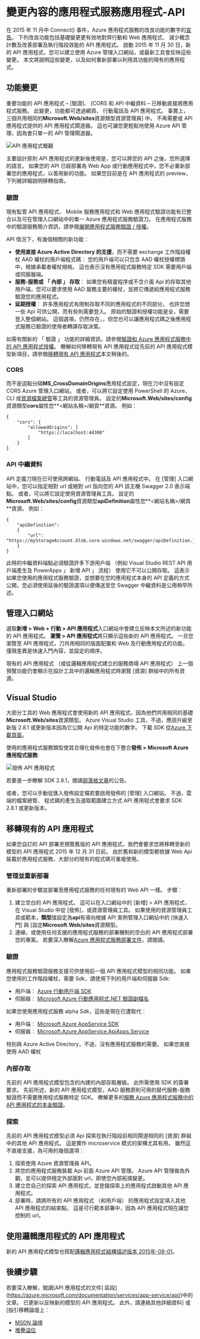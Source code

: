 <properties
    pageTitle="變更內容的應用程式服務 API 應用程式-|Microsoft Azure"
    description="了解 Azure 應用程式服務中的 API 應用程式的新功能。"
    services="app-service\api"
    documentationCenter=".net"
    authors="mohitsriv"
    manager="wpickett"
    editor="tdykstra"/>

<tags
    ms.service="app-service-api"
    ms.workload="na"
    ms.tgt_pltfrm="na"
    ms.devlang="na"
    ms.topic="article"
    ms.date="06/29/2016"
    ms.author="rachelap"/>

# <a name="app-service-api-apps---whats-changed"></a>變更內容的應用程式服務應用程式-API

在 2015 年 11 月中 Connect() 事件，Azure 應用程式服務的改良功能的數字的[宣告](https://azure.microsoft.com/blog/azure-app-service-updates-november-2015/)。 下列改良功能包括基礎變更更有效地對齊行動和 Web 應用程式、 減少概念計數及改善部署及執行階段效能的 API 應用程式。 啟動 2015 年 11 月 30 日，新的 API 應用程式，您可以建立使用 Azure 管理入口網站，或最新工具會反映這些變更。 本文將說明這些變更，以及如何重新部署以利用其功能的現有的應用程式。

## <a name="feature-changes"></a>功能變更
重要功能的 API 應用程式 – [驗證]、 [CORS 和 API 中繼資料 – 已移動直接將應用程式服務。 此變更，功能都可透過網頁、 行動電話及 API 應用程式。 事實上，三個共用相同的**Microsoft.Web/sites**資源類型資源管理員] 中。 不再需要或 API 應用程式提供的 API 應用程式閘道器。 這也可讓您更輕鬆地使用 Azure API 管理，因為會只單一的 API 管理閘道器。

![API 應用程式概觀](./media/app-service-api-whats-changed/api-apps-overview.png)

主要設計原則 API 應用程式的更新後使用是，您可以將您的 API 之後，您所選擇的語言。  如果您的 API 已經部署為 Web App 或行動應用程式中，您不必重新部署您的應用程式，以善用新的功能。 如果您目前是在 API 應用程式的 preview，下列被詳細說明移轉指南。

### <a name="authentication"></a>驗證
現有監管 API 應用程式、 Mobile 服務應用程式和 Web 應用程式驗證功能有已整合以及可在管理入口網站中的單一 Azure 應用程式服務驗證刀。 在應用程式服務中的驗證服務簡介資訊，請參閱[展開應用程式服務驗證 / 授權](https://azure.microsoft.com/blog/announcing-app-service-authentication-authorization/)。

API 情況下，有幾個相關的新功能︰

- **使用直接 Azure Active Directory 的支援**，而不需要 exchange 工作階段權杖 AAD 權杖的用戶端程式碼︰ 您的用戶端可以只包含 AAD 權杖授權標頭中，根據承載者權杖規格。 這也表示沒有應用程式服務特定 SDK 需要用戶端或伺服器端。 
- **服務-服務或 「 內部 」 存取**︰ 如果您有精靈程序或不含介面 Api 的存取其他用戶端，您可以要求使用 AAD 服務主要的權杖，並將它傳遞給應用程式服務驗證您的應用程式。
- **延期授權**︰ 許多應用程式有限制存取不同的應用程式的不同部分。 也許您想一些 Api 可供公開，而有些則需要登入。 原始的驗證和授權功能是全，需要登入整個網站。 這個選項，仍然存在，，但您也可以讓應用程式碼之後應用程式服務已驗證的使用者轉譯存取決策。
 
如需有關新的 「 驗證 」 功能的詳細資訊，請參閱[驗證和 Azure 應用程式服務中的 API 應用程式授權](app-service-api-authentication.md)。 瞭解如何移轉現有 API 應用程式從先前的 API 應用程式模型新項目，請參閱[移轉現有 API 應用程式](#migrating-existing-api-apps)本文稍後的。
 
### <a name="cors"></a>CORS
而不是逗點分隔**MS_CrossDomainOrigins**應用程式設定，現在刀中沒有設定 CORS Azure 管理入口網站。 或者，可以將它設定使用 PowerShell 的 Azure、 CLI 或[資源檔案總管](https://resources.azure.com/)等工具的資源管理員。 設定的**Microsoft.Web/sites/config**資源類型**cors**屬性您**&lt;網站名稱&gt;/網頁**資源。 例如︰

    {
        "cors": {
            "allowedOrigins": [
                "https://localhost:44300"
            ]
        }
    } 

### <a name="api-metadata"></a>API 中繼資料
API 定義刀現在已可使用跨網站、 行動電話及 API 應用程式中。 在 [管理] 入口網站中，您可以指定相對 url 或絕對 url 指向您的 API 該主機 Swagger 2.0 表示端點。 或者，可以將它設定使用資源管理員工具。 設定的**Microsoft.Web/sites/config**資源類型**apiDefinition**屬性您**&lt;網站名稱&gt;/網頁**資源。 例如︰

    {
        "apiDefinition":
        {
            "url": "https://myStorageAccount.blob.core.windows.net/swagger/apiDefinition.json"
        }
    }

此時的中繼資料端點必須驗證許多下游用戶端 （例如 Visual Studio REST API 用戶端產生及 PowerApps 」 新增 API 」 流程） 使用它不可以公開存取。 這表示如果您使用的應用程式服務驗證，並想要在您的應用程式本身的 API 定義的方式公開，您必須使用延後的驗證選項以便傳送至您 Swagger 中繼資料是公用稍早所述。

## <a name="management-portal"></a>管理入口網站
選取**新增 > Web + 行動 > API 應用程式**入口網站中會建立反映本文所述的新功能的 API 應用程式。 **瀏覽 > API 應用程式**將只顯示這些新的 API 應用程式。 一旦您瀏覽至 API 應用程式，刀共用相同的版面配置和 Web 及行動應用程式的功能。 僅限差異是快速入門內容，並設定的順序。

現有的 API 應用程式 （或從邏輯應用程式建立的服務商場 API 應用程式） 上一個預覽功能仍會顯示在設計工具中的邏輯應用程式時瀏覽 [資源] 群組中的所有資源。

## <a name="visual-studio"></a>Visual Studio

大部分工具的 Web 應用程式會使用新的 API 應用程式，因為他們共用相同的基礎**Microsoft.Web/sites**資源類型。 Azure Visual Studio 工具，不過，應該升級至新版 2.8.1 或更新版本因為它公開 Api 的特定功能的數字。 下載 SDK 從[Azure 下載頁面](https://azure.microsoft.com/downloads/)。

使用的應用程式服務類型使其合理化發佈也會在下整合**發佈 > Microsoft Azure 應用程式服務**:

![發佈 API 應用程式](./media/app-service-api-whats-changed/api-apps-publish.png)

若要進一步瞭解 SDK 2.8.1，閱讀[部落格文章](https://azure.microsoft.com/blog/announcing-azure-sdk-2-8-1-for-net/)的公告。

或者，您可以手動從匯入發佈設定檔若要啟用發佈的 [管理] 入口網站。 不過，雲端的檔案總管、 程式碼的產生及選取範圍建立方式 API 應用程式會要求 SDK 2.8.1 或更新版本。

## <a name="migrating-existing-api-apps"></a>移轉現有的 API 應用程式
如果您自訂的 API 部署至預覽舊版的 API 應用程式，我們會要求您將移轉至新的模型的 API 應用程式 2015 年 12 月 31 日前。 由於舊和新的模型都依據 Web Api 裝載於應用程式服務，大部分的現有的程式碼可重複使用。

### <a name="hosting-and-redeployment"></a>管理並重新部署
重新部署的步驟並部署至應用程式服務的任何現有的 Web API 一樣。 步驟︰

1. 建立空白的 API 應用程式。 這可以在入口網站中的 [新增] > API 應用程式，在 Visual Studio 中從 [發佈]，或資源管理員工具。 如果使用的資源管理員工具或範本，**類型**值設定為**api**有導向根據 API 案例管理入口網站中的 [快速入門] 與 [設定**Microsoft.Web/sites**資源類型。
2. 連線，或使用任何支援的應用程式服務的部署機制的空白的 API 應用程式部署您的專案。 若要深入瞭解[Azure 應用程式服務部署文件](../app-service-web/web-sites-deploy.md)，請閱讀。 
  
### <a name="authentication"></a>驗證
應用程式服務驗證服務支援可供使用前一個 API 應用程式模型的相同功能。 如果您使用的工作階段權杖，需要 Sdk，請使用下列的用戶端和伺服器 Sdk:

- 用戶端︰ [Azure 行動用戶端 SDK](http://www.nuget.org/packages/Microsoft.Azure.Mobile.Client/)
- 伺服器︰ [Microsoft Azure 行動應用程式.NET 驗證副檔名](http://www.nuget.org/packages/Microsoft.Azure.Mobile.Server.Authentication/) 

如果您使用應用程式服務 alpha Sdk，這些是現在已遭取代︰

- 用戶端︰ [Microsoft Azure AppService SDK](http://www.nuget.org/packages/Microsoft.Azure.AppService)
- 伺服器︰ [Microsoft.Azure.AppService.ApiApps.Service](http://www.nuget.org/packages/Microsoft.Azure.AppService.ApiApps.Service)

特別與 Azure Active Directory，不過，沒有應用程式服務的需要。 如果您直接使用 AAD 權杖

### <a name="internal-access"></a>內部存取
先前的 API 應用程式模型包含的內建的內部存取層級。 此所需使用 SDK 的簽署要求。 先前所述，新的 API 應用程式模型，AAD 服務原則可用的替代服務-服務驗證而不需要應用程式服務特定 SDK。 瞭解更多的[服務 Azure 應用程式服務中的 API 應用程式的本金驗證](app-service-api-dotnet-service-principal-auth.md)。

### <a name="discovery"></a>探索
先前的 API 應用程式模型必須 Api 探索在執行階段前相同閘道相同的 [資源] 群組中的其他 API 應用程式。 這是實作 microservice 模式的架構尤其有用。 雖然這不直接支援，為可用的幾個選項︰

1. 探索使用 Azure 資源管理員 API。
2. 將您的應用程式服務裝載 Api 前面 Azure API 管理。 Azure API 管理做為外觀，並可以提供穩定外部面對 url，即使您內部拓撲變更。
3. 建立您自己的探索 API 應用程式，並登錄探索上的應用程式啟動其他 API 應用程式。
4. 部署時，請將所有的 API 應用程式 （和用戶端） 的應用程式設定填入其他 API 應用程式的結束點。 這是可行範本部署中，因為 API 應用程式現在讓您控制的 url。

## <a name="using-api-apps-with-logic-apps"></a>使用邏輯應用程式的 API 應用程式

新的 API 應用程式模型也搭配[邏輯應用程式結構描述版本 2015年-08-01](../app-service-logic/app-service-logic-schema-2015-08-01.md)。

## <a name="next-steps"></a>後續步驟

若要深入瞭解，閱讀[API 應用程式的文件] 區段](https://azure.microsoft.com/documentation/services/app-service/api/)中的文章。 已更新以反映新的模型的 API 應用程式。 此外，請連絡其他詳細資料] 或 [指引移轉論壇上︰

- [MSDN 論壇](https://social.msdn.microsoft.com/Forums/en-US/home?forum=AzureAPIApps)
- [堆疊溢位](http://stackoverflow.com/questions/tagged/azure-api-apps)
